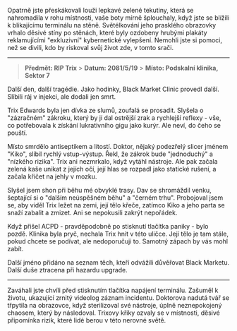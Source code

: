 Opatrně jste přeskákovali louži lepkavé zelené tekutiny, která se nahromadila v rohu místnosti, vaše boty mírně šplouchaly, když jste se blížili k blikajícímu terminálu na stěně. Světélkování jeho prasklého obrazovky vrhalo děsivé stíny po stěnách, které byly ozdobeny hrubými plakáty reklamujícími "exkluzivní" kybernetické vylepšení. Nemohli jste si pomoci, než se divili, kdo by riskoval svůj život zde, v tomto srači.

---

> **Předmět: RIP Trix** > **Datum: 2081/5/19** > **Místo: Podskalní klinika, Sektor 7**

Další den, další tragédie. Jako hodinky, Black Market Clinic provedl další. Slíbili ráj v injekci, ale dodali jen smrt.

Trix Edwards byla jen dívka ze slumů, zoufalá se prosadit. Slyšela o "zázračném" zákroku, který by jí dal ostrější zrak a rychlejší reflexy - vše, co potřebovala k získání lukrativního gigu jako kurýr. Ale neví, do čeho se pouští.

Místo smrdělo antiseptikem a lítostí. Doktor, nějaký podezřelý slicer jménem "Kiko", slíbil rychlý vstup-výstup. Řekl, že zákrok bude "jednoduchý" a "nízkého rizika". Trix ani nezmrkalo, když vytáhl nástroje. Ale pak začala zelená kaše unikat z jejích očí, její hlas se rozpadl jako statické rušení, a začala křičet na jehly v mozku.

Slyšel jsem shon při běhu mé obvyklé trasy. Dav se shromáždil venku, šeptající si o "dalším neúspěšném běhu" a "černém trhu". Probojoval jsem se, aby viděl Trix ležet na zemi, její tělo křeče, zatímco Kiko a jeho parta se snaží zabalit a zmizet. Ani se nepokusili zakrýt nepořádek.

Když přišel ACPD - pravděpodobně po stisknutí tlačítka paniky - bylo pozdě. Klinika byla pryč, nechala Trix hnít v této uličce. Její tělo je tam stále, pokud chcete se podívat, ale nedoporučuji to. Samotný zápach by vás mohl zabít.

Další jméno přidáno na seznam těch, kteří odvážili důvěřovat Black Marketu. Další duše ztracena při hazardu upgrade.

---

Zaváhali jste chvíli před stisknutím tlačítka napájení terminálu. Zašuměl k životu, ukazující zrnitý videolog záznam incidentu. Doktorova nadutá tvář se třpytila na obrazovce, když sterilizoval své nástroje, úplně neznepokojený chaosem, který by následoval. Trixovy křiky ozvaly se v místnosti, děsivé připomínka rizik, které lidé berou v této nerovné světě.
